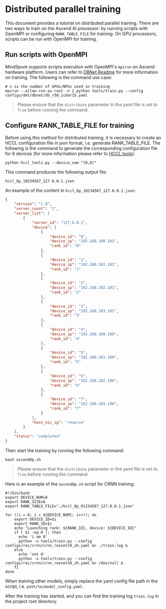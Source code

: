 # Distributed parallel training

This document provides a tutorial on distributed parallel training.
There are two ways to train on the Ascend AI processor: by running scripts with OpenMPI or configuring `RANK_TABLE_FILE` for training.
On GPU processors, scripts can be run with OpenMPI for training.

## Run scripts with OpenMPI

MindSpore supports scripts execution with OpenMPI's `mpirun` on Ascend hardware platform. Users can refer to [DBNet Readme](https://github.com/mindspore-lab/mindocr/tree/main/configs/det/dbnet/README.md#34-training) for more information on training. The following is the command use case:

```shell
# n is the number of GPUs/NPUs used in training
mpirun --allow-run-as-root -n 2 python tools/train.py --config configs/det/dbnet/db_r50_icdar15.yaml
```

> Please ensure that the `distribute` parameter in the yaml file is set to `True` before running the command.

## Configure RANK_TABLE_FILE for training

Before using this method for distributed training, it is necessary to create an HCCL configuration file in json format,
i.e. generate RANK_TABLE_FILE. The following is the command to generate the corresponding configuration file for 8 devices
(for more information please refer to [HCCL tools](https://gitee.com/mindspore/models/tree/master/utils/hccl_tools)):

```shell
python hccl_tools.py --device_num "[0,8)"
```
This command produces the following output file:
```
hccl_8p_10234567_127.0.0.1.json
```

An example of the content in `hccl_8p_10234567_127.0.0.1.json`:

```json
{
    "version": "1.0",
    "server_count": "1",
    "server_list": [
        {
            "server_id": "127.0.0.1",
            "device": [
                {
                    "device_id": "0",
                    "device_ip": "192.168.100.101",
                    "rank_id": "0"
                },
                {
                    "device_id": "1",
                    "device_ip": "192.168.101.101",
                    "rank_id": "1"
                },
                {
                    "device_id": "2",
                    "device_ip": "192.168.102.101",
                    "rank_id": "2"
                },
                {
                    "device_id": "3",
                    "device_ip": "192.168.103.101",
                    "rank_id": "3"
                },
                {
                    "device_id": "4",
                    "device_ip": "192.168.100.100",
                    "rank_id": "4"
                },
                {
                    "device_id": "5",
                    "device_ip": "192.168.101.100",
                    "rank_id": "5"
                },
                {
                    "device_id": "6",
                    "device_ip": "192.168.102.100",
                    "rank_id": "6"
                },
                {
                    "device_id": "7",
                    "device_ip": "192.168.103.100",
                    "rank_id": "7"
                }
            ],
            "host_nic_ip": "reserve"
        }
    ],
    "status": "completed"
}
```

Then start the training by running the following command:

```shell
bash ascend8p.sh
```

> Please ensure that the `distribute` parameter in the yaml file is set to `True` before running the command.

Here is an example of the `ascend8p.sh` script for CRNN training:

```shell
#!/bin/bash
export DEVICE_NUM=8
export RANK_SIZE=8
export RANK_TABLE_FILE="./hccl_8p_01234567_127.0.0.1.json"

for ((i = 0; i < ${DEVICE_NUM}; i++)); do
    export DEVICE_ID=$i
    export RANK_ID=$i
    echo "Launching rank: ${RANK_ID}, device: ${DEVICE_ID}"
    if [ $i -eq 0 ]; then
      echo 'i am 0'
      python -u tools/train.py --config configs/rec/crnn/crnn_resnet34_zh.yaml &> ./train.log &
    else
      echo 'not 0'
      python -u tools/train.py --config configs/rec/crnn/crnn_resnet34_zh.yaml &> /dev/null &
    fi
done
```
When training other models, simply replace the yaml config file path in the script, i.e. `path/to/model_config.yaml`.

After the training has started, and you can find the training log `train.log` in the project root directory.
